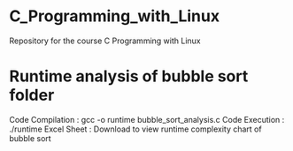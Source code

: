 # C_Programming_with_Linux
Repository for the course C Programming with Linux 

# Runtime analysis of bubble sort folder
Code Compilation : gcc -o runtime bubble_sort_analysis.c
Code Execution : ./runtime
Excel Sheet : Download to view runtime complexity chart of bubble sort
